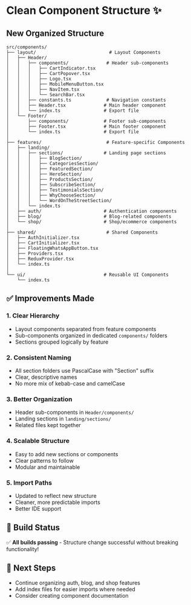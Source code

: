 # Clean Component Structure ✨

## New Organized Structure

```
src/components/
├── layout/                           # Layout Components
│   ├── Header/
│   │   ├── components/              # Header sub-components
│   │   │   ├── CartIndicator.tsx
│   │   │   ├── CartPopover.tsx
│   │   │   ├── Logo.tsx
│   │   │   ├── MobileMenuButton.tsx
│   │   │   ├── NavItem.tsx
│   │   │   └── SearchBar.tsx
│   │   ├── constants.ts             # Navigation constants
│   │   ├── Header.tsx              # Main header component
│   │   └── index.ts                # Export file
│   └── Footer/
│       ├── components/             # Footer sub-components
│       ├── Footer.tsx              # Main footer component
│       └── index.ts                # Export file
│
├── features/                        # Feature-specific Components
│   ├── landing/
│   │   ├── sections/               # Landing page sections
│   │   │   ├── BlogSection/
│   │   │   ├── CategoriesSection/
│   │   │   ├── FeaturedSection/
│   │   │   ├── HeroSection/
│   │   │   ├── ProductsSection/
│   │   │   ├── SubscribeSection/
│   │   │   ├── TestimonialsSection/
│   │   │   ├── WhyChooseSection/
│   │   │   └── WordOnTheStreetSection/
│   │   └── index.ts
│   ├── auth/                       # Authentication components
│   ├── blog/                       # Blog-related components
│   └── shop/                       # Shop/ecommerce components
│
├── shared/                          # Shared Components
│   ├── AuthInitializer.tsx
│   ├── CartInitializer.tsx
│   ├── FloatingWhatsAppButton.tsx
│   ├── Providers.tsx
│   ├── ReduxProvider.tsx
│   └── index.ts
│
└── ui/                             # Reusable UI Components
    └── index.ts
```

## ✅ Improvements Made

### 1. **Clear Hierarchy**
- Layout components separated from feature components
- Sub-components organized in dedicated `components/` folders
- Sections grouped logically by feature

### 2. **Consistent Naming**
- All section folders use PascalCase with "Section" suffix
- Clear, descriptive names
- No more mix of kebab-case and camelCase

### 3. **Better Organization**
- Header sub-components in `Header/components/`
- Landing sections in `landing/sections/`
- Related files kept together

### 4. **Scalable Structure**
- Easy to add new sections or components
- Clear patterns to follow
- Modular and maintainable

### 5. **Import Paths**
- Updated to reflect new structure
- Cleaner, more predictable imports
- Better IDE support

## 🚀 Build Status
✅ **All builds passing** - Structure change successful without breaking functionality!

## 📁 Next Steps
- Continue organizing auth, blog, and shop features
- Add index files for easier imports where needed
- Consider creating component documentation
